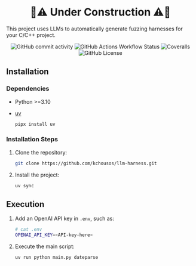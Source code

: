 <h1 align='center'>🚧⚠️ Under Construction ⚠️🚧</h1>

This project uses LLMs to automatically generate fuzzing harnesses for your
C/C++ project.

<center>
<img src="https://img.shields.io/github/commit-activity/w/kchousos/llm-harness" alt="GitHub commit activity">
<img src="https://img.shields.io/github/actions/workflow/status/kchousos/llm-harness/tests.yml?label=tests" alt="GitHub Actions Workflow Status">
<img src="https://img.shields.io/coverallsCoverage/github/kchousos/llm-harness?branch=master" alt="Coveralls">
<img src="https://img.shields.io/github/license/kchousos/llm-harness" alt="GitHub License">
</center>

## Installation

### Dependencies

- Python >=3.10
- [uv](https://docs.astral.sh/uv/)

    ```bash
    pipx install uv
    ```

### Installation Steps

1. Clone the repository:

    ```bash
    git clone https://github.com/kchousos/llm-harness.git
    ```

2. Install the project:

    ```bash
    uv sync
    ```

## Execution

1. Add an OpenAI API key in `.env`, such as:

    ```bash
    # cat .env
    OPENAI_API_KEY=<API-key-here>
    ```
2. Execute the main script:

    ```bash
    uv run python main.py dateparse
    ```
